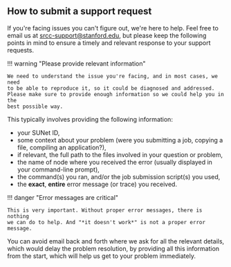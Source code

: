 ## How to submit a support request

If you're facing issues you can't figure out, we're here to help. Feel free to
email us at srcc-support@stanford.edu, but please keep the following points in
mind to ensure a timely and relevant response to your support requests.

!!! warning "Please provide relevant information"

    We need to understand the issue you're facing, and in most cases, we need
    to be able to reproduce it, so it could be diagnosed and addressed.
    Please make sure to provide enough information so we could help you in the
    best possible way.

This typically involves providing the following information:

* your SUNet ID,
* some context about your problem (were you submitting a job, copying a file,
  compiling an application?),
* if relevant, the full path to the files involved in your question or problem,
* the name of node where you received the error (usually displayed in your
  command-line prompt),
* the command(s) you ran, and/or the job submission script(s) you used,
* the **exact**, **entire** error message (or trace) you received.

!!! danger "Error messages are critical"

    This is very important. Without proper error messages, there is nothing
    we can do to help. And "*it doesn't work*" is not a proper error
    message.


You can avoid email back and forth where we ask for all the relevant details,
which would delay the problem resolution, by providing all this information
from the start, which will help us get to your problem immediately.
